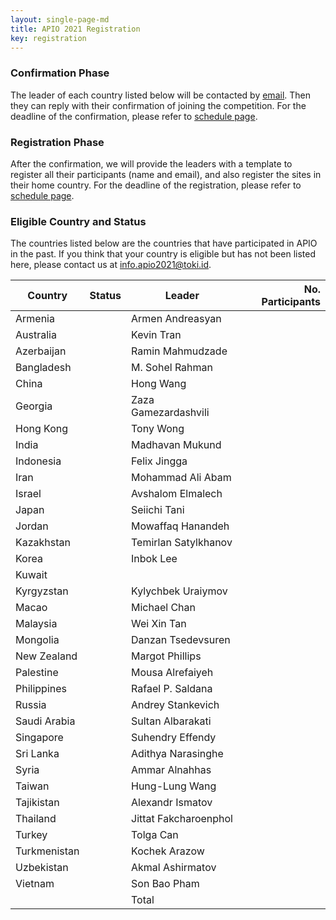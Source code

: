 ```yaml
---
layout: single-page-md
title: APIO 2021 Registration
key: registration
---
```


### Confirmation Phase
The leader of each country listed below will be contacted by [email](mailto:info.apio2021@iatoki.id).
Then they can reply with their confirmation of joining the competition.
For the deadline of the confirmation, please refer to [schedule page](schedule).

### Registration Phase
After the confirmation, we will provide the leaders with a template to register all their participants (name and email), and also register the sites in their home country.
For the deadline of the registration, please refer to [schedule page](schedule).

### Eligible Country and Status
The countries listed below are the countries that have participated in APIO in the past.
If you think that your country is eligible but has not been listed here, please contact us at [info.apio2021@toki.id](mailto:info.apio2021@toki.id).

| Country | Status | Leader | No. Participants |
|---------|--------|--------|-----------------:|
| Armenia      | <span class="status-nc"></span> | Armen Andreasyan       |   |
| Australia    | <span class="status-nc"></span> | Kevin Tran             |   |
| Azerbaijan   | <span class="status-nc"></span> | Ramin Mahmudzade       |   |
| Bangladesh   | <span class="status-nc"></span> | M. Sohel Rahman        |   |
| China        | <span class="status-nc"></span> | Hong Wang              |   |
| Georgia      | <span class="status-nc"></span> | Zaza Gamezardashvili   |   |
| Hong Kong    | <span class="status-nc"></span> | Tony Wong              |   |
| India        | <span class="status-nc"></span> | Madhavan Mukund        |   |
| Indonesia    | <span class="status-nc"></span> | Felix Jingga           |   |
| Iran         | <span class="status-nc"></span> | Mohammad Ali Abam      |   |
| Israel       | <span class="status-nc"></span> | Avshalom Elmalech      |   |
| Japan        | <span class="status-nc"></span> | Seiichi Tani           |   |
| Jordan       | <span class="status-nc"></span> | Mowaffaq Hanandeh      |   |
| Kazakhstan   | <span class="status-nc"></span> | Temirlan Satylkhanov   |   |
| Korea        | <span class="status-nc"></span> | Inbok Lee              |   |
| Kuwait       | <span class="status-nc"></span> |                        |   |
| Kyrgyzstan   | <span class="status-nc"></span> | Kylychbek Uraiymov     |   |
| Macao        | <span class="status-nc"></span> | Michael Chan           |   |
| Malaysia     | <span class="status-nc"></span> | Wei Xin Tan            |   |
| Mongolia     | <span class="status-nc"></span> | Danzan Tsedevsuren     |   |
| New Zealand  | <span class="status-nc"></span> | Margot Phillips        |   |
| Palestine    | <span class="status-nc"></span> | Mousa Alrefaiyeh       |   |
| Philippines  | <span class="status-nc"></span> | Rafael P. Saldana      |   |
| Russia       | <span class="status-nc"></span> | Andrey Stankevich      |   |
| Saudi Arabia | <span class="status-nc"></span> | Sultan Albarakati      |   |
| Singapore    | <span class="status-nc"></span> | Suhendry Effendy       |   |
| Sri Lanka    | <span class="status-nc"></span> | Adithya Narasinghe     |   |
| Syria        | <span class="status-nc"></span> | Ammar Alnahhas         |   |
| Taiwan       | <span class="status-nc"></span> | Hung-Lung Wang         |   |
| Tajikistan   | <span class="status-nc"></span> | Alexandr Ismatov       |   |
| Thailand     | <span class="status-nc"></span> | Jittat Fakcharoenphol  |   |
| Turkey       | <span class="status-nc"></span> | Tolga Can              |   |
| Turkmenistan | <span class="status-nc"></span> | Kochek Arazow          |   |
| Uzbekistan   | <span class="status-nc"></span> | Akmal Ashirmatov       |   |
| Vietnam      | <span class="status-nc"></span> | Son Bao Pham           |   |
|              |                                 | Total                  |   |